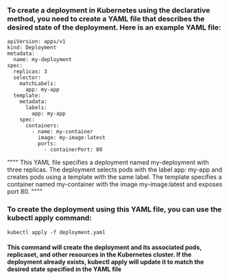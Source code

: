 ### To create a deployment in Kubernetes using the declarative method, you need to create a YAML file that describes the desired state of the deployment. Here is an example YAML file:

```
apiVersion: apps/v1
kind: Deployment
metadata:
  name: my-deployment
spec:
  replicas: 3
  selector:
    matchLabels:
      app: my-app
  template:
    metadata:
      labels:
        app: my-app
    spec:
      containers:
        - name: my-container
          image: my-image:latest
          ports:
            - containerPort: 80
```



"""" This YAML file specifies a deployment named my-deployment with three replicas. The deployment selects pods with the label app: my-app and creates pods using a template with the same label. The template specifies a container named my-container with the image my-image:latest and exposes port 80. """"


### To create the deployment using this YAML file, you can use the kubectl apply command:
```
kubectl apply -f deployment.yaml
```

#### This command will create the deployment and its associated pods, replicaset, and other resources in the Kubernetes cluster. If the deployment already exists, kubectl apply will update it to match the desired state specified in the YAML file





















